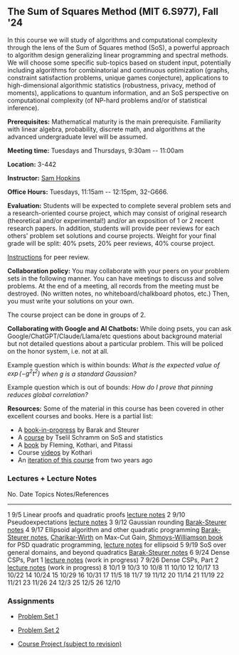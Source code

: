 ## The Sum of Squares Method (MIT 6.S977), Fall '24

In this course we will study of algorithms and computational complexity through the lens of the Sum of Squares method (SoS), a powerful approach to algorithm design generalizing linear programming and spectral methods. We will choose some specific sub-topics based on student input, potentially including algorithms for combinatorial and continuous optimization (graphs, constraint satisfaction problems, unique games conjecture), applications to high-dimensional algorithmic statistics (robustness, privacy, method of moments), applications to quantum information, and an SoS perspective on computational complexity (of NP-hard problems and/or of statistical inference).

**Prerequisites:** Mathematical maturity is the main prerequisite. Familiarity with linear algebra, probability, discrete math, and algorithms at the advanced undergraduate level will be assumed.

**Meeting time:** Tuesdays and Thursdays, 9:30am -- 11:00am

**Location:** 3-442

**Instructor:** [Sam Hopkins](../../index.html)

**Office Hours:** Tuesdays, 11:15am -- 12:15pm, 32-G666.

**Evaluation:** Students will be expected to complete several problem sets and a research-oriented course project, which may consist of original research (theoretical and/or experimental!) and/or an exposition of 1 or 2 recent research papers.
In addition, students will provide peer reviews for each others' problem set solutions and course projects.
Weight for your final grade will be split: 40% psets, 20% peer reviews, 40% course project.

[Instructions](grading.pdf) for peer review.

**Collaboration policy:** You may collaborate with your peers on your problem sets in the following manner. You can have meetings to discuss and solve problems. At the end of a meeting, all records from the meeting must be destroyed. (No written notes, no whiteboard/chalkboard photos, etc.) Then, you must write your solutions on your own.

The course project can be done in groups of $2$.

**Collaborating with Google and AI Chatbots:** While doing psets, you can ask Google/ChatGPT/Claude/Llama/etc questions about background material but not detailed questions about a particular problem. This will be policed on the honor system, i.e. not at all. 

Example question which is within bounds: *What is the expected value of $\exp(-g^2 t^2)$ when $g$ is a standard Gaussian?*

Example question which is out of bounds: *How do I prove that pinning reduces global correlation?*


**Resources:** Some of the material in this course has been covered in other excellent courses and books. Here is a partial list:

- A [book-in-progress](https://www.sumofsquares.org/public/index.html) by Barak and Steurer
- A [course](https://tselilschramm.org/sos-paradigm/sos-paradigm.html) by Tselil Schramm on SoS and statistics 
- A [book](https://eccc.weizmann.ac.il/report/2019/106/) by Fleming, Kothari, and Pitassi
- Course [videos](https://www.youtube.com/playlist?list=PL3NB_Sd9CrX-6CeApf12demgpe2PO4k8c) by Kothari
- An [iteration of this course](../sos-fall-22/sos-fall-22.html) from two years ago



### Lectures + Lecture Notes

No.              Date       Topics                                                            Notes/References
-----------      ----       ------                                                            ----------------
1                9/5        Linear proofs and quadratic proofs                                [lecture notes](lecture-1.pdf)
2                9/10       Pseudoexpectations                                                [lecture notes](lecture-1.pdf)
3                9/12       Gaussian rounding                                                 [Barak-Steurer notes](https://www.sumofsquares.org/public/lec02-3_grothendieck)
4                9/17       Ellipsoid algorithm and other quadratic programming               [Barak-Steurer notes](https://www.sumofsquares.org/public/lec02-3_grothendieck), [Charikar-Wirth](https://web.archive.org/web/20170809104118id_/http://courses.cs.washington.edu/courses/cse522/05au/charikargrothendieck.pdf) on Max-Cut Gain, [Shmoys-Williamson book](https://www.designofapproxalgs.com/book.pdf) for PSD quadratic programming, [lecture notes](lecture-1.pdf) for ellipsoid
5                9/19       SoS over general domains, and beyond quadratics                   [Barak-Steurer notes](https://www.sumofsquares.org/public/lec-definitions-general)
6                9/24       Dense CSPs, Part 1                                                [lecture notes](global-correlation-rounding.pdf) (work in progress)
7                9/26       Dense CSPs, Part 2                                                [lecture notes](global-correlation-rounding.pdf) (work in progress)
8                10/1
9                10/3
10               10/8
11               10/10
12               10/17
13               10/22
14               10/24
15               10/29
16               10/31
17               11/5
18               11/7
19               11/12
20               11/14
21               11/19
22               11/21
23               11/26
24               12/3
25               12/5
26               12/10




### Assignments 

- [Problem Set 1](pset1.pdf)

- [Problem Set 2](pset2.pdf)

- [Course Project (subject to revision)](project.pdf)
